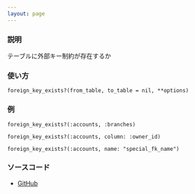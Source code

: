 ```yaml
---
layout: page
---
```

### 説明
テーブルに外部キー制約が存在するか

### 使い方
    foreign_key_exists?(from_table, to_table = nil, **options)

### 例
    foreign_key_exists?(:accounts, :branches)

    foreign_key_exists?(:accounts, column: :owner_id)

    foreign_key_exists?(:accounts, name: "special_fk_name")

### ソースコード
* [GitHub](https://github.com/rails/rails/blob/f33d52c95217212cbacc8d5e44b5a8e3cdc6f5b3/activerecord/lib/active_record/connection_adapters/abstract/schema_statements.rb#L1048)